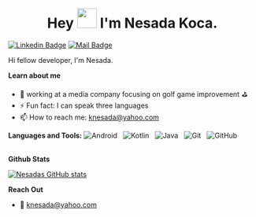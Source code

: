 <h1 align="center">Hey <img src="https://raw.githubusercontent.com/ShahriarShafin/ShahriarShafin/main/Assets/hi.gif" width="40px"/> I'm Nesada Koca.</h1>


[![Linkedin Badge](https://img.shields.io/badge/-Nesada-0e76a8?style=flat&labelColor=0e76a8&logo=linkedin&logoColor=white)](https://www.linkedin.com/in/nesada-koca/)
[![Mail Badge](https://img.shields.io/badge/-nesada-c0392b?style=flat&labelColor=c0392b&logo=gmail&logoColor=white)](mailto:knesada@yahoo.com)

Hi fellow developer, I'm Nesada. 




<!-- TODO: Add last video link -->
**Learn about me** 
- :briefcase: working at a media company focusing on golf game improvement :golf:
- ⚡ Fun fact: I can speak three languages
- 📫 How to reach me: knesada@yahoo.com

**Languages and Tools:** 
![Android](https://img.shields.io/badge/-Android-black?logo=android&style=social)&nbsp;&nbsp;
![Kotlin](https://img.shields.io/badge/-Kotlin-black?logo=kotlin&style=social)&nbsp;&nbsp;
![Java](https://img.shields.io/badge/-Java-black?logo=java&style=social)&nbsp;&nbsp;
![Git](https://img.shields.io/badge/-Git-black?logo=git&style=social)&nbsp;&nbsp;
![GitHub](https://img.shields.io/badge/-GitHub-black?logo=github&style=social)&nbsp;&nbsp;
<br />
<br/>

**Github Stats**

[![Nesadas GitHub stats](https://github-readme-stats.vercel.app/api?username=NesadaKoca&count_private=true&show_icons=true&theme=tokyonight&hide=stars)](https://github.com/NesadaKoca/github-readme-stats)


**Reach Out**
- :email: knesada@yahoo.com

